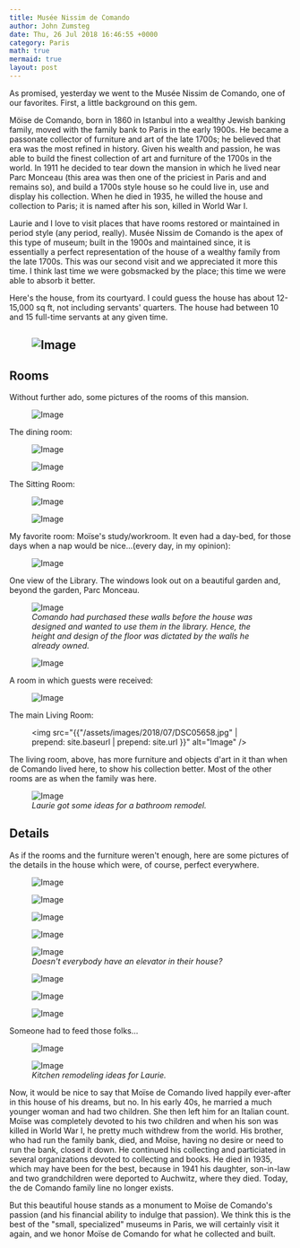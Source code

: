 ```yaml
---
title: Musée Nissim de Comando
author: John Zumsteg
date: Thu, 26 Jul 2018 16:46:55 +0000
category: Paris
math: true
mermaid: true
layout: post
---
```

As promised, yesterday we went to the Musée Nissim de Comando, one of our favorites. First, a little background on this gem.

Möise de Comando, born in 1860 in Istanbul into a wealthy Jewish banking family, moved with the family bank to Paris in the early 1900s. He became a passonate collector of furniture and art of the late 1700s; he believed that era was the most refined in history. Given his wealth and passion, he was able to build the finest collection of art and furniture of the 1700s in the world. In 1911 he decided to tear down the mansion in which he lived near Parc Monceau (this area was then one of the priciest in Paris and and remains so), and build a 1700s style house so he could live in, use and display his collection. When he died in 1935, he willed the house and collection to Paris; it is named after his son, killed in World War I.

Laurie and I love to visit places that have rooms restored or maintained in period style (any period, really). Musée Nissim de Comando is the apex of this type of museum; built in the 1900s and maintained since, it is essentially a perfect representation of the house of a wealthy family from the late 1700s. This was our second visit and we appreciated it more this time. I think last time we were gobsmacked by the place; this time we were able to absorb it better.

Here's the house, from its courtyard. I could guess the house has about 12-15,000 sq ft, not including servants' quarters. The house had between 10 and 15 full-time servants at any given time.
<h2><figure class = "landscape">
	<img src="{{"/assets/images/2018/07/DSC05701.jpg" | prepend: site.baseurl | prepend: site.url }}" alt="Image" />
	<figcaption></figcaption>
</figure>

</h2>
<h2>Rooms</h2>
Without further ado, some pictures of the rooms of this mansion.

<figure class = "landscape">
	<img src="{{"/assets/images/2018/07/DSC05655.jpg" | prepend: site.baseurl | prepend: site.url }}" alt="Image" />
	<figcaption></figcaption>
</figure>



The dining room:
<figure class = "landscape">
	<img src="{{"/assets/images/2018/07/DSC05688.jpg" | prepend: site.baseurl | prepend: site.url }}" alt="Image" />
	<figcaption></figcaption>
</figure>

<figure class = "landscape">
	<img src="{{"/assets/images/2018/07/DSC05683.jpg" | prepend: site.baseurl | prepend: site.url }}" alt="Image" />
	<figcaption></figcaption>
</figure>



The Sitting Room:

<figure class = "landscape">
	<img src="{{"/assets/images/2018/07/DSC05633-1.jpg" | prepend: site.baseurl | prepend: site.url }}" alt="Image" />
	<figcaption></figcaption>
</figure>



<figure class = "portrait">
	<img src="{{"/assets/images/2018/07/DSC05634-1.jpg" | prepend: site.baseurl | prepend: site.url }}" alt="Image" />
	<figcaption></figcaption>
</figure>

My favorite room: Moïse's study/workroom. It even had a day-bed, for those days when a nap would be nice...(every day, in my opinion):

<figure class = "landscape">
	<img src="{{"/assets/images/2018/07/DSC05642-1.jpg" | prepend: site.baseurl | prepend: site.url }}" alt="Image" />
	<figcaption></figcaption>
</figure>



One view of the Library. The windows look out on a beautiful garden and, beyond the garden, Parc Monceau.

<figure class = "landscape">
	<img src="{{"/assets/images/2018/07/DSC05638.jpg" | prepend: site.baseurl | prepend: site.url }}" alt="Image" />
	<figcaption><em>Comando had purchased these walls before the house was designed and wanted to use them in the library. Hence, the height and design of the floor was dictated by the walls he already owned.</em></figcaption>
</figure>



<figure class = "landscape">
	<img src="{{"/assets/images/2018/07/DSC05645.jpg" | prepend: site.baseurl | prepend: site.url }}" alt="Image" />
	<figcaption></figcaption>
</figure>

A room in which guests were received:
<figure class = "landscape">
	<img src="{{"/assets/images/2018/07/DSC05656.jpg" | prepend: site.baseurl | prepend: site.url }}" alt="Image" />
	<figcaption></figcaption>
</figure>



The main Living Room:<figure class = "landscape">
	<img src="{{"/assets/images/2018/07/DSC05658.jpg" | prepend: site.baseurl | prepend: site.url }}" alt="Image" />
	<figcaption></figcaption>
</figure>



The living room, above, has more furniture and objects d'art in it than when de Comando lived here, to show his collection better. Most of the other rooms are as when the family was here.

<figure class = "landscape">
	<img src="{{"/assets/images/2018/07/DSC05627.jpg" | prepend: site.baseurl | prepend: site.url }}" alt="Image" />
	<figcaption><em>Laurie got some ideas for a bathroom remodel.</em></figcaption>
</figure>


<h2>Details</h2>
As if the rooms and the furniture weren't enough, here are some pictures of the details in the house which were, of course, perfect everywhere.

<figure class = "landscape">
	<img src="{{"/assets/images/2018/07/DSC05691.jpg" | prepend: site.baseurl | prepend: site.url }}" alt="Image" />
	<figcaption></figcaption>
</figure>



<figure class = "landscape">
	<img src="{{"/assets/images/2018/07/DSC05629.jpg" | prepend: site.baseurl | prepend: site.url }}" alt="Image" />
	<figcaption></figcaption>
</figure>


<figure class = "landscape">
	<img src="{{"/assets/images/2018/07/DSC05630.jpg" | prepend: site.baseurl | prepend: site.url }}" alt="Image" />
	<figcaption></figcaption>
</figure>


<figure class = "landscape">
	<img src="{{"/assets/images/2018/07/DSC05640.jpg" | prepend: site.baseurl | prepend: site.url }}" alt="Image" />
	<figcaption></figcaption>
</figure>



<figure class = "portrait">
	<img src="{{"/assets/images/2018/07/DSC05648.jpg" | prepend: site.baseurl | prepend: site.url }}" alt="Image" />
	<figcaption><em>Doesn't everybody have an elevator in their house?</em></figcaption>
</figure>



<figure class = "portrait">
	<img src="{{"/assets/images/2018/07/DSC05649.jpg" | prepend: site.baseurl | prepend: site.url }}" alt="Image" />
	<figcaption></figcaption>
</figure>

 <figure class = "landscape">
	<img src="{{"/assets/images/2018/07/DSC05650.jpg" | prepend: site.baseurl | prepend: site.url }}" alt="Image" />
	<figcaption></figcaption>
</figure>



<figure class = "portrait">
	<img src="{{"/assets/images/2018/07/DSC05628.jpg" | prepend: site.baseurl | prepend: site.url }}" alt="Image" />
	<figcaption></figcaption>
</figure>



Someone had to feed those folks... 
<figure class = "landscape">
	<img src="{{"/assets/images/2018/07/DSC05693-1.jpg" | prepend: site.baseurl | prepend: site.url }}" alt="Image" />
	<figcaption></figcaption>
</figure>



<figure class = "landscape">
	<img src="{{"/assets/images/2018/07/DSC05694-1.jpg" | prepend: site.baseurl | prepend: site.url }}" alt="Image" />
	<figcaption><em>Kitchen remodeling ideas for Laurie.</em></figcaption>
</figure>



Now, it would be nice to say that Moïse de Comando lived happily ever-after in this house of his dreams, but no. In his early 40s, he married a much younger woman and had two children. She then left him for an Italian count. Moïse was completely devoted to his two children and when his son was killed in World War I, he pretty much withdrew from the world. His brother, who had run the family bank, died, and Moïse, having no desire or need to run the bank, closed it down. He continued his collecting and particiated in several organizations devoted to collecting and books. He died in 1935, which may have been for the best, because in 1941 his daughter, son-in-law and two grandchildren were deported to Auchwitz, where they died. Today, the de Comando family line no longer exists.

But this beautiful house stands as a monument to Moïse de Comando's passion (and his financial ability to indulge that passion). We think this is the best of the "small, specialized" museums in Paris, we will certainly visit it again, and we honor Moïse de Comando for what he collected and built.
